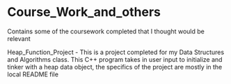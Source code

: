# Course_Work_and_others
 Contains some of the coursework completed that I thought would be relevant

 Heap_Function_Project - This is a project completed for my Data Structures and Algorithms class. This C++ program takes in user input to initialize and tinker with a heap data object, the specifics of the project are mostly in the local README file
 
